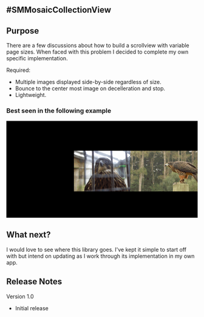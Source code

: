 #SMMosaicCollectionView
---------------

Purpose
--------------

There are a few discussions about how to build a scrollview with variable page sizes. When faced with this problem I decided to complete my own specific implementation. 

Required:  

* Multiple images displayed side-by-side regardless of size.
* Bounce to the center most image on decelleration and stop.
* Lightweight.

### Best seen in the following example

![Example](Examples/RealExamples/LandscapeScrolling.gif)


What next?
-----------------------------

I would love to see where this library goes. I've kept it simple to start off with but intend on updating as I work through its implementation in my own app.


Release Notes
--------------

Version 1.0

* Initial release